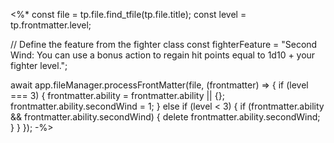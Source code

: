 <%*
const file = tp.file.find_tfile(tp.file.title);
const level = tp.frontmatter.level;

// Define the feature from the fighter class
const fighterFeature = "Second Wind: You can use a bonus action to regain hit points equal to 1d10 + your fighter level.";

await app.fileManager.processFrontMatter(file, (frontmatter) => {
  if (level === 3) {
    frontmatter.ability = frontmatter.ability || {};
    frontmatter.ability.secondWind = 1;
  } else if (level < 3) {
    if (frontmatter.ability && frontmatter.ability.secondWind) {
      delete frontmatter.ability.secondWind;
    }
  }
});
-%>
